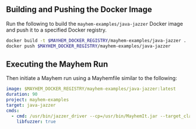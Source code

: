 ## Building and Pushing the Docker Image

Run the following to build the `mayhem-examples/java-jazzer` Docker image and push it to a specified Docker registry.

```sh
docker build -t $MAYHEM_DOCKER_REGISTRY/mayhem-examples/java-jazzer .
docker push $MAYHEM_DOCKER_REGISTRY/mayhem-examples/java-jazzer
```

## Executing the Mayhem Run

Then initiate a Mayhem run using a Mayhemfile similar to the following:

```yaml
image: $MAYHEM_DOCKER_REGISTRY/mayhem-examples/java-jazzer:latest
duration: 90
project: mayhem-examples
target: java-jazzer
cmds:
  - cmd: /usr/bin/jazzer_driver --cp=/usr/bin/MayhemIt.jar --target_class=mayhemexamples.MayhemIt
    libfuzzer: true
```
